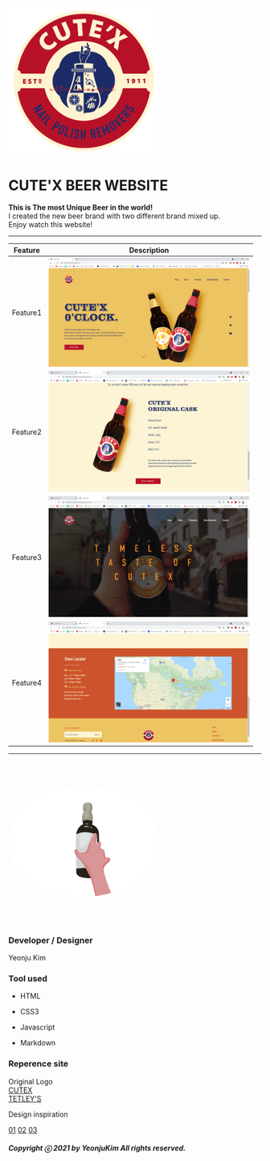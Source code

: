 <img src="images/Cutex_Logo_readme.gif" width="300px;">

# CUTE'X BEER WEBSITE

**This is The most Unique Beer in the world!**  
I created the new beer brand with two different brand mixed up.<br>
Enjoy watch this website!

---

| Feature  | Description                                 |
| -------- | ------------------------------------------- |
| Feature1 | <img src="images/capture4.png" width="400"> |
| Feature2 | <img src="images/capture2.png" width="400"> |
| Feature3 | <img src="images/capture1.png" width="400"> |
| Feature4 | <img src="images/capture3.png" width="400"> |

---

<img src="images/bottle_ani.gif" width="300px;" style=" border-radius:100%; padding:10% 0">

### Developer / Designer

Yeonju Kim

### Tool used

- HTML

- CSS3

- Javascript

- Markdown

### Reperence site

Original Logo  
[CUTEX](http://www.cutex.com/)<br>
[TETLEY'S](https://www.tetleysbeer.co.uk/)

Design inspiration <br>

[01](http://www.fischerbeer.gr/)
[02](https://www.alafut.qc.ca/)
[03](https://www.awwwards.com/)

##### Copyright ⓒ 2021 by YeonjuKim All rights reserved.
